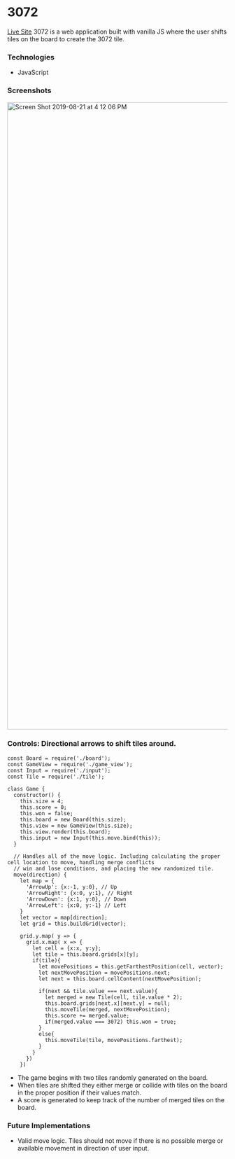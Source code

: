 # 3072
[Live Site](https://js-3072.herokuapp.com/)
3072 is a web application built with vanilla JS where the user shifts tiles on the board to create the 3072 tile.

### Technologies
* JavaScript

### Screenshots
<img width="1433" alt="Screen Shot 2019-08-21 at 4 12 06 PM" src="https://user-images.githubusercontent.com/7242067/63474608-9c388400-c42e-11e9-9553-1d8e25136181.png">

### Controls: Directional arrows to shift tiles around.
```
const Board = require('./board');
const GameView = require('./game_view');
const Input = require('./input');
const Tile = require('./tile');

class Game {
  constructor() {
    this.size = 4;
    this.score = 0;
    this.won = false;
    this.board = new Board(this.size);
    this.view = new GameView(this.size);
    this.view.render(this.board);
    this.input = new Input(this.move.bind(this));
  }

  // Handles all of the move logic. Including calculating the proper cell location to move, handling merge conflicts
  // win and lose conditions, and placing the new randomized tile.
  move(direction) {
    let map = {
      'ArrowUp': {x:-1, y:0}, // Up
      'ArrowRight': {x:0, y:1}, // Right
      'ArrowDown': {x:1, y:0}, // Down
      'ArrowLeft': {x:0, y:-1} // Left
    }
    let vector = map[direction];
    let grid = this.buildGrid(vector);

    grid.y.map( y => {
      grid.x.map( x => {
        let cell = {x:x, y:y};
        let tile = this.board.grids[x][y];
        if(tile){
          let movePositions = this.getFarthestPosition(cell, vector);
          let nextMovePosition = movePositions.next;
          let next = this.board.cellContent(nextMovePosition);

          if(next && tile.value === next.value){
            let merged = new Tile(cell, tile.value * 2);
            this.board.grids[next.x][next.y] = null;
            this.moveTile(merged, nextMovePosition);
            this.score += merged.value;
            if(merged.value === 3072) this.won = true;
          }
          else{
            this.moveTile(tile, movePositions.farthest);
          }
        }
      })
    })
```
* The game begins with two tiles randomly generated on the board.
* When tiles are shifted they either merge or collide with tiles on the board in the proper position if their values match.
* A score is generated to keep track of the number of merged tiles on the board.

### Future Implementations
* Valid move logic. Tiles should not move if there is no possible merge or available movement in direction of user input.
